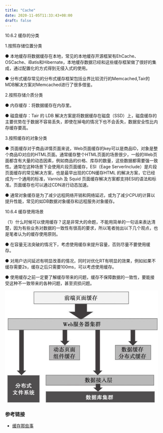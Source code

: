 ```yaml
---
title: "Cache"
date: 2020-11-05T11:33:43+08:00
draft: false
---
```


10.6.2 缓存的分类

1.按照存储位置分类

● 本地缓存将数据缓存在本地，常见的本地缓存开源框架有EhCache、OSCache、iBatis和Hibernate，本地缓存数据已经和这些缓存框架做了很好的集成，通过配置化的方式得到无侵入式的使用。

● 分布式缓存常见的分布式缓存框架包括业界比较流行的Memcached,Tair的MDB解决方案对Memcached进行了很多借鉴。


2.按照存储介质分类

● 内存缓存：将数据缓存在内存里。

● 磁盘缓存：Tair 的 LDB 解决方案是将数据缓存在磁盘（SSD）上，磁盘缓存的主要优势在于数据不容易丢失，即使在掉电的情况下也不会丢失，数据安全性比内存缓存要高。

3.按照缓存的对象分类

● 页面缓存对于商品详情页面来说，Web页面缓存的key可以是商品ID，对象是整个商品ID对应的HTML页面。通常缓存整个HTML页面的场景很少，一般的Web页面都含有大量的动态因素，例如商品的价格、库存的数量，这些数据都需要强一致性。通常在这种场景下会使用片段页面缓存，ESI（Eage ServerInclude）是片段页面缓存的常见解决方案，也是最早出现的CDN缓存HTML 的解决方案，它已经成为一个通用的标准，Varnish 及 Squid 页面缓存解决方案都支持ESI的语法和标准。页面缓存也可以通过CDN进行动态加速。

● 通常对象缓存是为了减少远程网络开销和网络延迟，或为了减少CPU的计算以提升性能，常见的如DB数据对象缓存和远程服务对象缓存。


10.6.4 缓存使用场景

（1）什么时候可以使用缓存？这是非常大的命题，不能用简单的一句话来表达清楚，因为有些业务对数据的一致性有很高的要求，所以笔者抛出以下几个观点，也是笔者认为的缓存使用原则。

● 在容量无法突破的情况下，考虑使用缓存来提升容量，否则尽量不要使用缓存。

● 对用户访问延迟有明显改善的情况，同时对优化RT有明显的效果，例如如果不缓存需要2s，缓存之后只需要100ms，可以考虑使用缓存。

● 使用缓存之前一定要了解缓存带来的问题，缓存不保障数据的一致性，要能接受这种不一致带来的各种问题，甚至资损问题。

![cache](/images/epub_920414_4.jpg)


### 参考链接 

- [缓存那些事](https://tech.meituan.com/2017/03/17/cache-about.html)